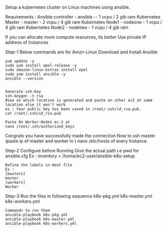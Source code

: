 Setup a kubernetes cluster on Linux machines using ansible.

Requirements :
Ansible controller - ansible -- 1 vcpu / 2 gib ram
Kubernetes Master - master - 2 vcpu / 4 gib ram
Kubernetes Node1 - nodeone - 1 vcpu / 4 gib ram
Kubernetes Node2 - nodetwo - 1 vcpu / 4 gib ram


If you can allocate more compute resources, its better 
Use private IP address of Instances

Step-1
	Below commands are for Amzn-Linux Download and Install Ansible
	
	
	yum update -y
	sudo yum install epel-release -y
	sudo amazon-linux-extras install epel
	sudo yum install ansible -y
	ansible --version
	
	
	Generate ssh-key
	ssh-keygen -t rsa
	#see on which location is generated and paste on other ec2 at same location else it won't work
	ex : Your public key has been saved in /root/.ssh/id_rsa.pub.
	cat /root/.ssh/id_rsa.pub

	Paste On Worker-Nodes ec-2 at
	nano /root/.ssh/authorized_keys

Congrats you have successfully made the connection
Now to ssh master (paste ip of master and worker in ) nano /etc/hosts of every Instance.

Step-2
	Configure before Running
	Give the actual path i.e pwd for ansible.cfg 
	Ex : inventory      = /home/ec2-user/ansible-k8s-setup

	Define the labels in Host file
 	Ex : 
	[masters]
	master
	[workers]
	Worker
	

Step-3
	Run the files in following sequence
	k8s-pkg.yml
	k8s-master.yml
	k8s-workers.yml

	Commands to run them
	ansible-playbook k8s-pkg.yml
	ansible-playbook k8s-master.yml
	ansible-playbook k8s-workers.yml

